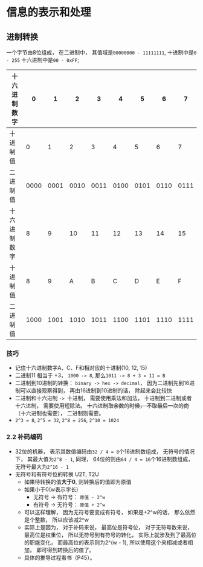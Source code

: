 # 信息的表示和处理
## 进制转换
一个字节由8位组成， 在二进制中， 其值域是`00000000 - 11111111`, 十进制中是`0 - 255` 十六进制中是`00 - 0xFF`;

十六进制数字 | 0 | 1 | 2 | 3 | 4 | 5 | 6 | 7
---| --- | --- | --- | --- | --- | --- | --- | ---
十进制值 | 0 | 1 | 2| 3 | 4 | 5 | 6 | 7
二进制值 |0000 | 0001 | 0010 | 0011 | 0100 | 0101 | 0110 | 0111
十六进制数字 | 8 | 9 | 10 | 11 | 12 | 13 | 14 | 15
十进制值 | 8 | 9 | A | B | C | D | E | F
二进制值 |1000 | 1001 | 1010 | 1011 | 1100 | 1101 | 1110 | 1111

### 技巧
* 记住十六进制数字A、C、F和相对应的十进制(10, 12, 15)
* 二进制11 相当于 +3， `1000 -> 8`, 那么`1011 -> 8 + 3 = 11 = B`
* 二进制到10进制的转换： `binary -> hex -> decimal`， 因为二进制先到16进制可以直接观察得到， 再由16进制到10进制的话， 除起来会比较快
* 二进制和十六进制 `-> `十进制， 需要使用乘法和加法， 十进制到二进制或者十六进制， 需要使用短除法。 ~~十六进制取余数的时候， 不取最后一次的商~~（十六进制也需要）， 二进制则需要。
* `2^3 = 8`, `2^5 = 32`,  `2^8 = 256`, `2^10 = 1024`

### 2.2 补码编码
* 32位的机器， 表示其数值编码由`32 / 4 = 8`个16进制数组成， 无符号的情况下， 其最大值为`2^8 - 1`, 同理， 64位的则由`64 / 4 = 16`个16进制数组成， 无符号最大为`2^16 - 1`
* 无符号和有符号位的转换 U2T, T2U
  * 如果待转换的值**大于0**, 则转换后的值即为原值
  * 如果小于0(w表示字长)
    * 无符号 -> 有符号： `原值 - 2^w`
    * 有符号 -> 无符号： `原值 + 2^w`
  * 可以这样理解， 因为无符号要变成有符号， 如果是+2^w的话， 那么依然是个整数， 所以应该减2^w
  * 实际上是因为， 对于补码来说， 最高位是符号位， 对于无符号数来说， 最高位是权重位， 所以无符号到有符号的转化， 实际上就涉及到了最高位的职能变化， 而最高位的表示则为2^(w - 1), 所以使用这个来相减或者相加， 即可得到转换后的值了。
  * 具体的推导过程看书（P45）。
